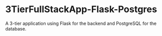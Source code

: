 # 3TierFullStackApp-Flask-Postgres
A 3-tier application using Flask for the backend and PostgreSQL for the database.
